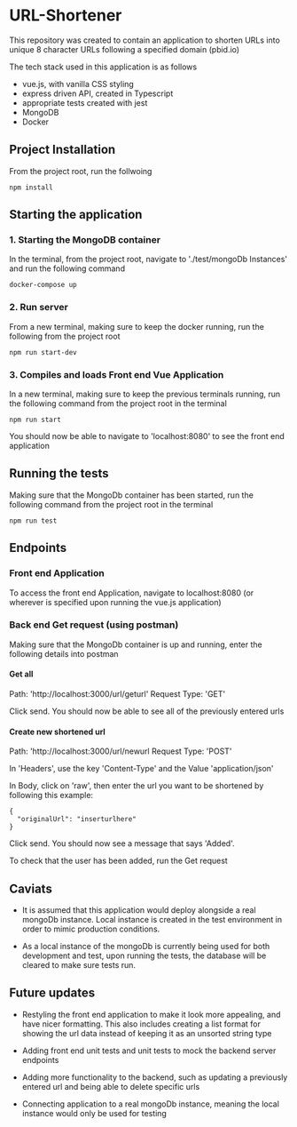 # URL-Shortener

This repository was created to contain an application to shorten URLs into unique 8 character URLs following a specified domain (pbid.io)

The tech stack used in this application is as follows

  * vue.js, with vanilla CSS styling
  * express driven API, created in Typescript
  * appropriate tests created with jest
  * MongoDB
  * Docker

## Project Installation

From the project root, run the follwoing 

```
npm install
```

## Starting the application

### 1. Starting the MongoDB container

In the terminal, from the project root, navigate to './test/mongoDb Instances' and run the following command

```
docker-compose up
```

### 2. Run server

From a new terminal, making sure to keep the docker running, run the following from the project root

```
npm run start-dev
```

### 3. Compiles and loads Front end Vue Application

In a new terminal, making sure to keep the previous terminals running, run the following command from the project root in the terminal

```
npm run start
```

You should now be able to navigate to 'localhost:8080' to see the front end application

## Running the tests

Making sure that the MongoDb container has been started, run the following command from the project root in the terminal

```
npm run test
```

## Endpoints 

### Front end Application

To access the front end Application, navigate to localhost:8080 (or wherever is specified upon running the vue.js application)

### Back end Get request (using postman)

Making sure that the MongoDb container is up and running, enter the following details into postman

#### Get all

Path: 'http://localhost:3000/url/geturl'
Request Type: 'GET'

Click send. You should now be able to see all of the previously entered urls

#### Create new shortened url

Path: 'http://localhost:3000/url/newurl
Request Type: 'POST'

In 'Headers', use the key 'Content-Type' and the Value 'application/json'

In Body, click on 'raw', then enter the url you want to be shortened by following this example:

```
{
  "originalUrl": "inserturlhere"
}
```

Click send. You should now see a message that says 'Added'.

To check that the user has been added, run the Get request

## Caviats

* It is assumed that this application would deploy alongside a real mongoDb instance. Local instance is created in the test environment in order to mimic production conditions.

* As a local instance of the mongoDb is currently being used for both development and test, upon running the tests, the database will be cleared to make sure tests run.

## Future updates

* Restyling the front end application to make it look more appealing, and have nicer formatting. This also includes creating a list format for showing the url data instead of keeping it as an unsorted string type

* Adding front end unit tests and unit tests to mock the backend server endpoints

* Adding more functionality to the backend, such as updating a previously entered url and being able to delete specific urls

* Connecting application to a real mongoDb instance, meaning the local instance would only be used for testing
